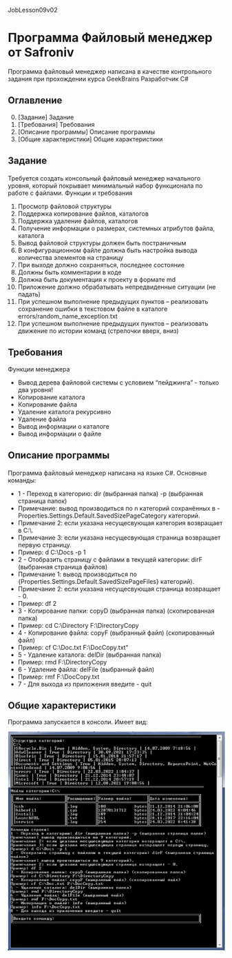 JobLesson09v02
# Программа Файловый менеджер от Safroniv
Программа файловый менеджер написана в качестве контрольного задания при прохождении курса GeekBrains Разработчик C# 

## Оглавление
0. [Задание] Задание
1. [Требования] Требования
2. [Описание программы] Описание программы
3. [Общие характеристики] Общие характеристики

## Задание
####
Требуется создать консольный файловый менеджер начального уровня, который
покрывает минимальный набор функционала по работе с файлами.
Функции и требования
1. Просмотр файловой структуры
2. Поддержка копирование файлов, каталогов
3. Поддержка удаление файлов, каталогов
4. Получение информации о размерах, системных атрибутов файла, каталога
5. Вывод файловой структуры должен быть постраничным
6. В конфигурационном файле должна быть настройка вывода количества
элементов на страницу
7. При выходе должно сохраняться, последнее состояние
8. Должны быть комментарии в коде
9. Должна быть документация к проекту в формате md
10. Приложение должно обрабатывать непредвиденные ситуации (не падать)
11. При успешном выполнение предыдущих пунктов – реализовать сохранение ошибки
в текстовом файле в каталоге errors/random_name_exception.txt
12. При успешном выполнение предыдущих пунктов – реализовать движение по
истории команд (стрелочки вверх, вниз)

## Требования

Функции менеджера
+ Вывод дерева файловой системы с условием “пейджинга” - только два уровня!
+ Копирование каталога
+ Копирование файла
+ Удаление каталога рекурсивно
+ Удаление файла
+ Вывод информации о каталоге
+ Вывод информации о файле


## Описание программы
####
Программа файловый менеджер написана на языке C#.
Основные команды:
+ 1 - Переход в категорию: dir (выбранная папка) -p (выбранная страница папок)
+ Примечание: вывод производиться по n категорий сохранённых в - Properties.Settings.Default.SavedSizePageCategory категорий.
+ Примечание 2: если указана несущесвующая категория возвращает в C:\\.
+ Примечание 3: если указана несущесвующая страница возвращает первую страницу.
+ Пример: d C:\\Docs -p 1
+ 2 - Отобразить страницу с файлами в текущей категории: dirF (выбранная страница файлов)
+ Примечание 1: вывод производиться по {Properties.Settings.Default.SavedSizePageFiles} категорий).
+ Примечание 2: если указана несущесвующая страница возвращает - 0.
+ Пример: df 2
+ 3 - Копирование папки: copyD (выбранная папка) (скопированная папка)
+ Пример: cd C:\\Directory F:\\DirectoryCopy
+ 4 - Копирование файла: copyF (выбранный файл) (скопированный файл)
+ Пример: cf C:\\Doc.txt F:\\DocCopy.txt"
+ 5 - Удаление каталога: delDir (выбранная папка)
+ Пример: rmd F:\\DirectoryCopy
+ 6 - Удаление файла: delFile (выбранный файл)
+ Пример: rmf F:\\DocCopy.txt
+ 7 - Для выхода из приложения введите - quit



## Общие характеристики
Программа запускается в консоли.
Имеет вид:

![Тут текст](https://github.com/Safroniv/JobLesson09v02/blob/JobLesson09Part01v02/JobLesson09Part01v02/scr/proInWork.png )



